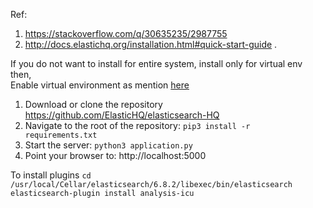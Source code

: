 Ref: 
1. https://stackoverflow.com/q/30635235/2987755  
2. http://docs.elastichq.org/installation.html#quick-start-guide . 


If you do not want to install for entire system, install only for virtual env then,  
Enable virtual environment as mention [here](https://github.com/dineshbhagat/mac-configurations#python-setup) 


1. Download or clone the repository https://github.com/ElasticHQ/elasticsearch-HQ
2. Navigate to the root of the repository: `pip3 install -r requirements.txt`
3. Start the server: `python3 application.py`
4. Point your browser to: http://localhost:5000


To install plugins
`cd /usr/local/Cellar/elasticsearch/6.8.2/libexec/bin/elasticsearch`  
`elasticsearch-plugin install analysis-icu`
